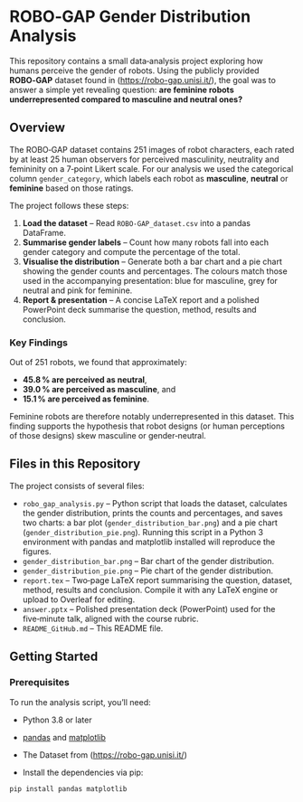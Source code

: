 # ROBO‑GAP Gender Distribution Analysis

This repository contains a small data‑analysis project exploring how humans perceive the gender of robots.  Using the publicly provided **ROBO‑GAP** dataset found in (https://robo-gap.unisi.it/), the goal was to answer a simple yet revealing question: **are feminine robots underrepresented compared to masculine and neutral ones?**

## Overview

The ROBO‑GAP dataset contains 251 images of robot characters, each rated by at least 25 human observers for perceived masculinity, neutrality and femininity on a 7‑point Likert scale.  For our analysis we used the categorical column `gender_category`, which labels each robot as **masculine**, **neutral** or **feminine** based on those ratings.

The project follows these steps:

1. **Load the dataset** – Read `ROBO-GAP_dataset.csv` into a pandas DataFrame.
2. **Summarise gender labels** – Count how many robots fall into each gender category and compute the percentage of the total.
3. **Visualise the distribution** – Generate both a bar chart and a pie chart showing the gender counts and percentages.  The colours match those used in the accompanying presentation: blue for masculine, grey for neutral and pink for feminine.
4. **Report & presentation** – A concise LaTeX report and a polished PowerPoint deck summarise the question, method, results and conclusion.

### Key Findings

Out of 251 robots, we found that approximately:

- **45.8 % are perceived as neutral**,
- **39.0 % are perceived as masculine**, and
- **15.1 % are perceived as feminine**.

Feminine robots are therefore notably underrepresented in this dataset.  This finding supports the hypothesis that robot designs (or human perceptions of those designs) skew masculine or gender‑neutral.

## Files in this Repository

The project consists of several files:

- `robo_gap_analysis.py` – Python script that loads the dataset, calculates the gender distribution, prints the counts and percentages, and saves two charts: a bar plot (`gender_distribution_bar.png`) and a pie chart (`gender_distribution_pie.png`).  Running this script in a Python 3 environment with pandas and matplotlib installed will reproduce the figures.
- `gender_distribution_bar.png` – Bar chart of the gender distribution.
- `gender_distribution_pie.png` – Pie chart of the gender distribution.
- `report.tex` – Two‑page LaTeX report summarising the question, dataset, method, results and conclusion.  Compile it with any LaTeX engine or upload to Overleaf for editing.
- `answer.pptx` – Polished presentation deck (PowerPoint) used for the five‑minute talk, aligned with the course rubric.
- `README_GitHub.md` – This README file.

## Getting Started

### Prerequisites

To run the analysis script, you’ll need:

* Python 3.8 or later
* [pandas](https://pandas.pydata.org/) and [matplotlib](https://matplotlib.org/)
* The Dataset from (https://robo-gap.unisi.it/)
  
* Install the dependencies via pip:

```bash
pip install pandas matplotlib

